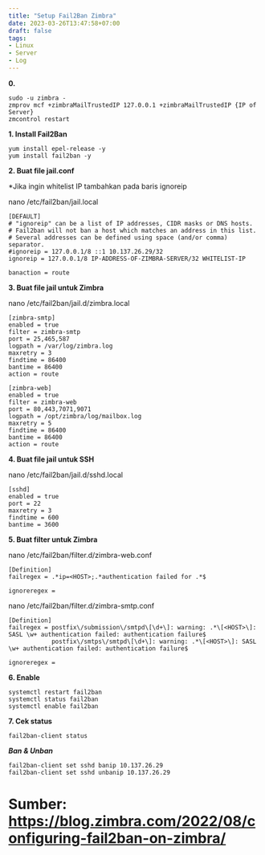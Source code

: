 ```yaml
---
title: "Setup Fail2Ban Zimbra"
date: 2023-03-26T13:47:58+07:00
draft: false
tags:
- Linux
- Server
- Log
---
```

**0.**

    sudo -u zimbra -
    zmprov mcf +zimbraMailTrustedIP 127.0.0.1 +zimbraMailTrustedIP {IP of Server}
    zmcontrol restart

**1. Install Fail2Ban**

    yum install epel-release -y
    yum install fail2ban -y

**2. Buat file jail.conf**

*Jika ingin whitelist IP tambahkan pada baris ignoreip

nano /etc/fail2ban/jail.local

    [DEFAULT]
    # "ignoreip" can be a list of IP addresses, CIDR masks or DNS hosts.
    # Fail2ban will not ban a host which matches an address in this list.
    # Several addresses can be defined using space (and/or comma) separator.
    #ignoreip = 127.0.0.1/8 ::1 10.137.26.29/32
    ignoreip = 127.0.0.1/8 IP-ADDRESS-OF-ZIMBRA-SERVER/32 WHITELIST-IP

    banaction = route

**3. Buat file jail untuk Zimbra**

nano /etc/fail2ban/jail.d/zimbra.local

    [zimbra-smtp]
    enabled = true
    filter = zimbra-smtp
    port = 25,465,587
    logpath = /var/log/zimbra.log
    maxretry = 3
    findtime = 86400
    bantime = 86400
    action = route

    [zimbra-web]
    enabled = true
    filter = zimbra-web
    port = 80,443,7071,9071
    logpath = /opt/zimbra/log/mailbox.log
    maxretry = 5
    findtime = 86400
    bantime = 86400
    action = route

**4. Buat file jail untuk SSH**

nano /etc/fail2ban/jail.d/sshd.local

    [sshd]
    enabled = true
    port = 22
    maxretry = 3
    findtime = 600
    bantime = 3600

**5. Buat filter untuk Zimbra**

nano /etc/fail2ban/filter.d/zimbra-web.conf 

    [Definition]
    failregex = .*ip=<HOST>;.*authentication failed for .*$

    ignoreregex =

nano /etc/fail2ban/filter.d/zimbra-smtp.conf

    [Definition]
    failregex = postfix\/submission\/smtpd\[\d+\]: warning: .*\[<HOST>\]: SASL \w+ authentication failed: authentication failure$
                postfix\/smtps\/smtpd\[\d+\]: warning: .*\[<HOST>\]: SASL \w+ authentication failed: authentication failure$

    ignoreregex =

**6. Enable**

    systemctl restart fail2ban
    systemctl status fail2ban
    systemctl enable fail2ban

**7. Cek status**

    fail2ban-client status


***Ban & Unban***

    fail2ban-client set sshd banip 10.137.26.29
    fail2ban-client set sshd unbanip 10.137.26.29

# Sumber: https://blog.zimbra.com/2022/08/configuring-fail2ban-on-zimbra/